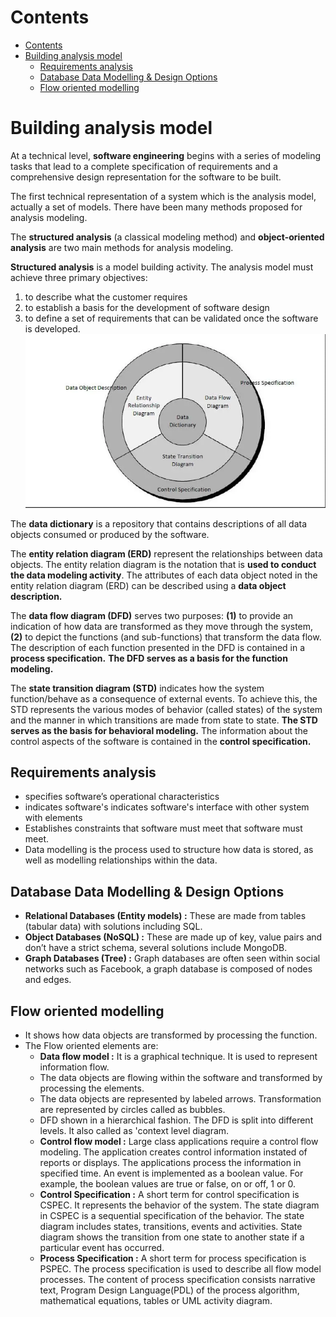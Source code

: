 # Contents

-   [Contents](#contents)
-   [Building analysis model](#building-analysis-model)
    -   [Requirements analysis](#requirements-analysis)
    -   [Database Data Modelling \& Design Options](#database-data-modelling--design-options)
    -   [Flow oriented modelling](#flow-oriented-modelling)

# Building analysis model

At a technical level, **software engineering** begins with a series of modeling tasks that lead to a complete specification of requirements and a comprehensive design representation for the software to be built.

The first technical representation of a system which is the analysis model, actually a set of models. There have been many methods proposed for analysis modeling.

The **structured analysis** (a classical modeling method) and **object-oriented analysis** are two main methods for analysis modeling.

**Structured analysis** is a model building activity. The analysis model must achieve three primary objectives:

1. to describe what the customer requires
2. to establish a basis for the development of software design
3. to define a set of requirements that can be validated once the software is developed. <br>
   ![structured_analysis](assets/structured_analysis.png)

The **data dictionary** is a repository that contains descriptions of all data objects consumed or produced by the software.

The **entity relation diagram (ERD)** represent the relationships between data objects. The entity relation diagram is the notation that is **used to conduct the data modeling activity**. The attributes of each data object noted in the entity relation diagram (ERD) can be described using a **data object description.**

The **data flow diagram (DFD)** serves two purposes: **(1)** to provide an indication of how data are transformed as they move through the system, **(2)** to depict the functions (and sub-functions) that transform the data flow. The description of each function presented in the DFD is contained in a **process specification.** **The DFD serves as a basis for the function modeling.**

The **state transition diagram (STD)** indicates how the system function/behave as a consequence of external events. To achieve this, the STD represents the various modes of behavior (called states) of the system and the manner in which transitions are made from state to state. **The STD serves as the basis for behavioral modeling.** The information about the control aspects of the software is contained in the **control specification.**

## Requirements analysis

-   specifies software’s operational characteristics
-   indicates software's indicates software's interface with other system with elements
-   Establishes constraints that software must meet that software must meet.
-   Data modelling is the process used to structure how data is stored, as well as modelling relationships within the data.

## Database Data Modelling & Design Options

-   **Relational Databases (Entity models) :** These are made from tables (tabular data) with solutions including SQL.
-   **Object Databases (NoSQL) :** These are made up of key, value pairs and don’t have a strict schema, several solutions include MongoDB.
-   **Graph Databases (Tree) :** Graph databases are often seen within social networks such as Facebook, a graph database is composed of nodes and edges.

## Flow oriented modelling

-   It shows how data objects are transformed by processing the function.
-   The Flow oriented elements are:
    -   **Data flow model :** It is a graphical technique. It is used to represent information flow.
    -   The data objects are flowing within the software and transformed by processing the elements.
    -   The data objects are represented by labeled arrows. Transformation are represented by circles called as bubbles.
    -   DFD shown in a hierarchical fashion. The DFD is split into different levels. It also called as 'context level diagram.
    -   **Control flow model :** Large class applications require a control flow modeling. The application creates control information instated of reports or displays. The applications process the information in specified time. An event is implemented as a boolean value. For example, the boolean values are true or false, on or off, 1 or 0.
    -   **Control Specification :** A short term for control specification is CSPEC. It represents the behavior of the system. The state diagram in CSPEC is a sequential specification of the behavior. The state diagram includes states, transitions, events and activities. State diagram shows the transition from one state to another state if a particular event has occurred.
    -   **Process Specification :** A short term for process specification is PSPEC. The process specification is used to describe all flow model processes. The content of process specification consists narrative text, Program Design Language(PDL) of the process algorithm, mathematical equations, tables or UML activity diagram.
